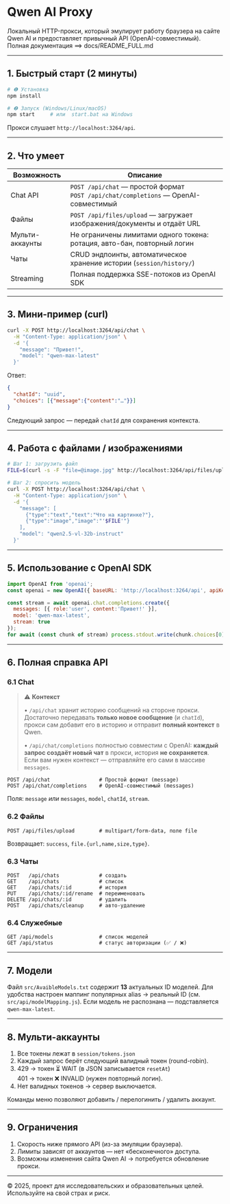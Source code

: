 # Qwen AI Proxy

Локальный HTTP-прокси, который эмулирует работу браузера на сайте Qwen AI и предоставляет привычный API (OpenAI-совместимый).
Полная документация ==> docs/README_FULL.md

---

## 1. Быстрый старт (2 минуты)

```bash
# ❶ Установка
npm install

# ❷ Запуск (Windows/Linux/macOS)
npm start     # или  start.bat на Windows
```


Прокси слушает `http://localhost:3264/api`.

---

## 2. Что умеет

| Возможность | Описание |
|-------------|----------|
| Chat API    | `POST /api/chat` — простой формат <br/>`POST /api/chat/completions` — OpenAI-совместимый |
| Файлы       | `POST /api/files/upload` — загружает изображения/документы и отдаёт URL |
| Мульти-аккаунты | Не ограничены лимитами одного токена: ротация, авто-бан, повторный логин |
| Чаты        | CRUD эндпоинты, автоматическое хранение истории (`session/history/`) |
| Streaming   | Полная поддержка SSE-потоков из OpenAI SDK |

---

## 3. Мини-пример (curl)

```bash
curl -X POST http://localhost:3264/api/chat \
  -H "Content-Type: application/json" \
  -d '{
    "message": "Привет!",
    "model": "qwen-max-latest"
  }'
```

Ответ:

```json
{
  "chatId": "uuid",
  "choices": [{"message":{"content":"…"}}]
}
```

Следующий запрос — передай `chatId` для сохранения контекста.

---

## 4. Работа с файлами / изображениями

```bash
# Шаг 1: загрузить файл
FILE=$(curl -s -F "file=@image.jpg" http://localhost:3264/api/files/upload | jq -r .file.url)

# Шаг 2: спросить модель
curl -X POST http://localhost:3264/api/chat \
  -H "Content-Type: application/json" \
  -d '{
    "message": [
      {"type":"text","text":"Что на картинке?"},
      {"type":"image","image":"'$FILE'"}
    ],
    "model": "qwen2.5-vl-32b-instruct"
  }'
```

---

## 5. Использование с OpenAI SDK

```js
import OpenAI from 'openai';
const openai = new OpenAI({ baseURL: 'http://localhost:3264/api', apiKey: 'dummy' });

const stream = await openai.chat.completions.create({
  messages: [{ role:'user', content:'Привет!' }],
  model: 'qwen-max-latest',
  stream: true
});
for await (const chunk of stream) process.stdout.write(chunk.choices[0]?.delta?.content || '');
```

---

## 6. Полная справка API

### 6.1 Chat

> ⚠️ **Контекст**
>
> • `/api/chat` хранит историю сообщений на стороне прокси. Достаточно передавать **только новое сообщение** (и `chatId`), прокси сам добавит его в историю и отправит **полный контекст** в Qwen.
>
> • `/api/chat/completions` полностью совместим с OpenAI: **каждый запрос создаёт новый чат** в прокси, история **не сохраняется**. Если вам нужен контекст — отправляйте его сами в массиве `messages`.

```
POST /api/chat                # Простой формат (message)
POST /api/chat/completions    # OpenAI-совместимый (messages)
```

Поля: `message` *или* `messages`, `model`, `chatId`, `stream`.

### 6.2 Файлы

```
POST /api/files/upload        # multipart/form-data, поле file
```

Возвращает: `success`, `file.{url,name,size,type}`.

### 6.3 Чаты

```
POST   /api/chats             # создать
GET    /api/chats             # список
GET    /api/chats/:id         # история
PUT    /api/chats/:id/rename  # переименовать
DELETE /api/chats/:id         # удалить
POST   /api/chats/cleanup     # авто-удаление
```

### 6.4 Служебные

```
GET /api/models               # список моделей
GET /api/status               # статус авторизации (✅ / ❌)
```

---

## 7. Модели

Файл `src/AvaibleModels.txt` содержит **13** актуальных ID моделей. Для удобства настроен маппинг популярных alias → реальный ID (см. `src/api/modelMapping.js`).
Если модель не распознана — подставляется `qwen-max-latest`.

---

## 8. Мульти-аккаунты

1. Все токены лежат в `session/tokens.json`  
2. Каждый запрос берёт следующий валидный токен (round-robin).
3. 429 → токен ⏳ WAIT (в JSON записывается `resetAt`)  
   401 → токен ❌ INVALID (нужен повторный логин).
4. Нет валидных токенов → сервер выключается.

Команды меню позволяют добавить / перелогинить / удалить аккаунт.

---

## 9. Ограничения

1. Скорость ниже прямого API (из-за эмуляции браузера).  
2. Лимиты зависят от аккаунтов — нет «бесконечного» доступа.  
3. Возможны изменения сайта Qwen AI → потребуется обновление прокси.

---

© 2025, проект для исследовательских и образовательных целей. Используйте на свой страх и риск.
